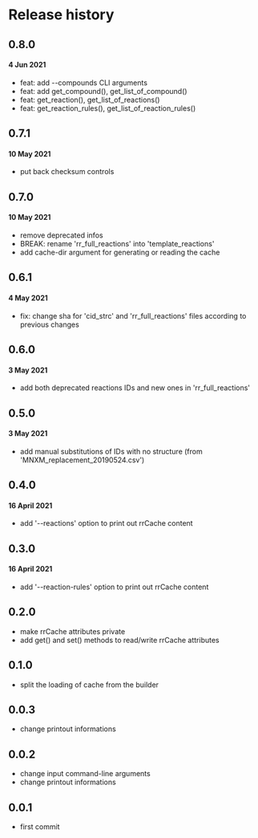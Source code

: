# Release history

## 0.8.0
#### 4 Jun 2021
- feat: add --compounds CLI arguments
- feat: add get_compound(), get_list_of_compound()
- feat: get_reaction(), get_list_of_reactions()
- feat: get_reaction_rules(), get_list_of_reaction_rules()

## 0.7.1
#### 10 May 2021
- put back checksum controls

## 0.7.0
#### 10 May 2021
- remove deprecated infos
- BREAK: rename 'rr_full_reactions' into 'template_reactions'
- add cache-dir argument for generating or reading the cache

## 0.6.1
#### 4 May 2021
- fix: change sha for 'cid_strc' and 'rr_full_reactions' files according to previous changes

## 0.6.0
#### 3 May 2021
- add both deprecated reactions IDs and new ones in 'rr_full_reactions'

## 0.5.0
#### 3 May 2021
- add manual substitutions of IDs with no structure (from 'MNXM_replacement_20190524.csv')

## 0.4.0
#### 16 April 2021
- add '--reactions' option to print out rrCache content

## 0.3.0
#### 16 April 2021
- add '--reaction-rules' option to print out rrCache content

## 0.2.0
- make rrCache attributes private
- add get() and set() methods to read/write rrCache attributes

## 0.1.0
- split the loading of cache from the builder

## 0.0.3
- change printout informations

## 0.0.2
- change input command-line arguments
- change printout informations

## 0.0.1
- first commit
